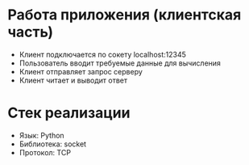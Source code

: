 # Работа приложения (клиентская часть)

- Клиент подключается по сокету localhost:12345
- Пользователь вводит требуемые данные для вычисления
- Клиент отправляет запрос серверу
- Клиент читает и выводит ответ

# Стек реализации

- Язык: Python
- Библиотека: socket
- Протокол: TCP